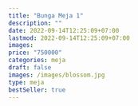 ```yaml
---
title: "Bunga Meja 1"
description: ""
date: 2022-09-14T12:25:09+07:00
lastmod: 2022-09-14T12:25:09+07:00
images: 
price: "750000"
categories: meja
draft: false
images: /images/blossom.jpg
type: meja
bestSeller: true
---
```

